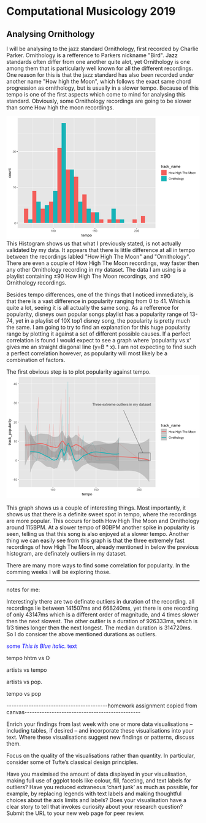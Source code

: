 # Computational Musicology 2019
## Analysing Ornithology

I will be analysing to the jazz standard Ornithology, first recorded by Charlie Parker. Ornithology is a refference to Parkers nickname "Bird". Jazz standards often differ from one another quite alot, yet Ornithology is one among them that is particularly well known for all the different recordings. 
One reason for this is that the jazz standard has also been recorded under another name "How high the Moon", which follows the exact same chord progression as ornithology, but is usually in a slower tempo. Because of this tempo is one of the first aspects which come to mind for analysing this standard. Obviously, some Ornithology recordings are going to be slower than some How high the moon recordings. 

![hist](images/tempo_hist.png)
This Histogram shows us that what I previously stated, is not actually validated by my data. It appears that there is little difference at all in tempo between the recordings labled "How High The Moon" and "Ornithology". There are even a couple of How High The Moon recordings, way faster then any other Ornithology recording in my dataset. The data I am using is a playlist containing ±90 How High The Moon recordings, and ±90 Ornithology recordings. 


Besides tempo differences, one of the things that I noticed immediately, is that there is a vast difference in popularity ranging from 0 to 41. Which is quite a lot, seeing it is all actually the same song. As a refference for popularity, disneys own popular songs playlist has a popularity range of 13-74, yet in a playlist of 10X top1 disney song, the popularity is pretty much the same.
I am going to try to find an explanation for this huge popularity range by plotting it against a set of different possible causes. If a perfect correlation is found I would expect to see a graph where 'popularity vs x' gives me an straight diagonal line (y=B * x). I am not expecting to find such a perfect correlation however, as popularity will most likely be a combination of factors. 

The first obvious step is to plot popularity against tempo. 
![hist](images/tempVpop.png)

This graph shows us a couple of interesting things. Most importantly, it shows us that there is a definite sweet spot in tempo, where the recordings are more popular. This occurs for both How High The Moon and Ornithology around 115BPM. At a slower tempo of 80BPM another spike in popularity is seen, telling us that this song is also enjoyed at a slower tempo. Another thing we can easily see from this graph is that the three extremely fast recordings of how High The Moon, already mentioned in below the previous histogram, are definately outliers in my dataset. 

There are many more ways to find some correlation for popularity. In the comming weeks I will be exploring those.

































































-------
notes for me:

Interestingly there are two definate outliers in duration of the recording. all recordings lie between 141507ms and 668240ms, yet there is one recording of only 43147ms which is a different order of magnitude, and 4 times slower then the next slowest. The other outlier is a duration of 926333ms, which is 1/3 times longer then the next longest. The median duration is 314720ms. So I do consicer the above mentioned durations as outliers. 



<span style="color:blue">some *This is Blue italic.* text</span>


tempo hhtm vs O

artists vs tempo

artists vs pop.

tempo vs pop


-----------------------------------------homework assignment copied from canvas-----------------------------------------------

Enrich your findings from last week with one or more data visualisations – including tables, if desired – and incorporate these visualisations into your text. Where these visualisations suggest new findings or patterns, discuss them. 

Focus on the quality of the visualisations rather than quantity. In particular, consider some of Tufte’s classical design principles.

Have you maximised the amount of data displayed in your visualisation, making full use of ggplot tools like colour, fill, faceting, and text labels for outliers?
Have you reduced extraneous ‘chart junk’ as much as possible, for example, by replacing legends with text labels and making thoughtful choices about the axis limits and labels?
Does your visualisation have a clear story to tell that invokes curiosity about your research question?
Submit the URL to your new web page for peer review.

